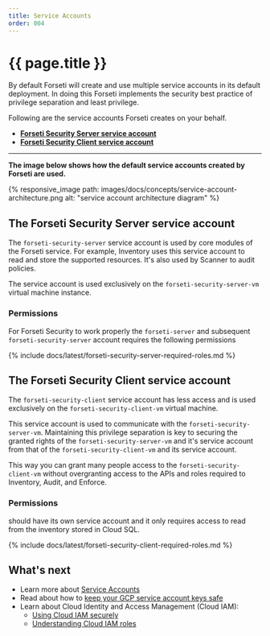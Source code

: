 ```yaml
---
title: Service Accounts
order: 004
---
```


# {{ page.title }}

By default Forseti will create and use multiple service accounts in its default deployment. In 
doing this Forseti implements the security best practice of privilege separation and least
privilege.

Following are the service accounts Forseti creates on your behalf.

 * **[Forseti Security Server service account](#the-forseti-security-server-service-account)**
 * **[Forseti Security Client service account](#the-forseti-security-client-service-account)**
 
---

**The image below shows how the default service accounts created by Forseti are used.**

{% responsive_image path: images/docs/concepts/service-account-architecture.png alt: "service account architecture diagram" %}

## The Forseti Security Server service account 
The `forseti-security-server` service account is used by core modules of the Forseti service. For
example, Inventory uses this service account to read and store the supported resources. It's also
used by Scanner to audit policies.

The service account is used exclusively on the `forseti-security-server-vm` virtual machine
instance.

### Permissions 

For Forseti Security to work properly the `forseti-server` and subsequent `forseti-security-server`
account requires the following permissions

{% include docs/latest/forseti-security-server-required-roles.md %}

## The Forseti Security Client service account

The `forseti-security-client` service account has less access and is used exclusively on the
`forseti-security-client-vm` virtual machine.

This service account is used to communicate with the `forseti-security-server-vm`. Maintaining
this privilege separation is key to securing the granted rights of the `forseti-security-server-vm`
 and it's service account from that of the `forseti-security-client-vm` and its service account. 
 
 This way you can grant many people access to the `forseti-security-client-vm` without overgranting
 access to the APIs and roles required to Inventory, Audit, and Enforce.

### Permissions

should have its own service account and it only requires access to read
from the inventory stored in Cloud SQL.

{% include docs/latest/forseti-security-client-required-roles.md %}

## What's next

 * Learn more about [Service Accounts](https://cloud.google.com/iam/docs/understanding-service-accounts)
 * Read about how to [keep your GCP service account keys safe](https://cloudplatform.googleblog.com/2017/07/help-keep-your-Google-Cloud-service-account-keys-safe.html)
 * Learn about Cloud Identity and Access Management (Cloud IAM):
   * [Using Cloud IAM securely](https://cloud.google.com/iam/docs/using-iam-securely)
   * [Understanding Cloud IAM roles](https://cloud.google.com/iam/docs/understanding-roles)
